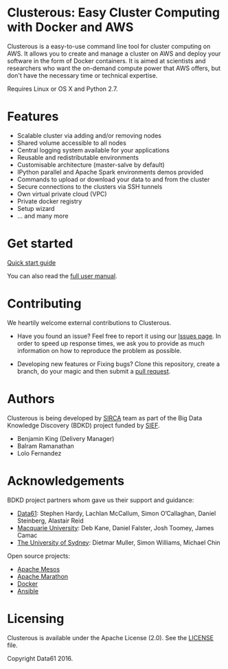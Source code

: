 # Clusterous: Easy Cluster Computing with Docker and AWS
Clusterous is a easy-to-use command line tool for cluster computing on AWS. It allows you to create and manage a cluster on AWS and deploy your software in the form of Docker containers. It is aimed at scientists and researchers who want the on-demand compute power that AWS offers, but don't have the necessary time or technical expertise.

Requires Linux or OS X and Python 2.7.

# Features
- Scalable cluster via adding and/or removing nodes
- Shared volume accessible to all nodes
- Central logging system available for your applications
- Reusable and redistributable environments
- Customisable architecture (master-salve by default)
- IPython parallel and Apache Spark environments demos provided
- Commands to upload or download your data to and from the cluster
- Secure connections to the clusters via SSH tunnels
- Own virtual private cloud (VPC)
- Private docker registry
- Setup wizard
- ... and many more

# Get started

[Quick start guide](docs/manual/02_Quick_start.md)

You can also read the [full user manual](docs/manual/).

# Contributing

We heartily welcome external contributions to Clusterous.

- Have you found an issue? Feel free to report it using our [Issues page](https://github.com/sirca/clusterous/issues). 
In order to speed up response times, we ask you to provide as much information on how to reproduce the problem as possible. 

- Developing new features or Fixing bugs? Clone this repository, create a branch, do your magic and then submit a [pull request](https://github.com/sirca/clusterous/pulls).


# Authors

Clusterous is being developed by [SIRCA](http://www.sirca.org.au/) team as part of the Big Data Knowledge Discovery (BDKD) project funded by [SIEF](http://www.sief.org.au).
- Benjamin King (Delivery Manager) 
- Balram Ramanathan
- Lolo Fernandez

# Acknowledgements

BDKD project partners whom gave us their support and guidance: 

- [Data61](http://www.csiro.au/en/Research/D61): Stephen Hardy, Lachlan McCallum, Simon O’Callaghan, Daniel Steinberg, Alastair Reid
- [Macquarie University](https://www.mq.edu.au/): Deb Kane, Daniel Falster, Josh Toomey, James Camac
- [The University of Sydney](http://sydney.edu.au/): Dietmar Muller, Simon Williams, Michael Chin

Open source projects:
- [Apache Mesos](http://mesos.apache.org/)
- [Apache Marathon](https://mesosphere.github.io/marathon/)
- [Docker](https://www.docker.com/)
- [Ansible](https://github.com/ansible/ansible)
    
# Licensing
Clusterous is available under the Apache License (2.0). See the [LICENSE](LICENSE.md) file.

Copyright Data61 2016.
